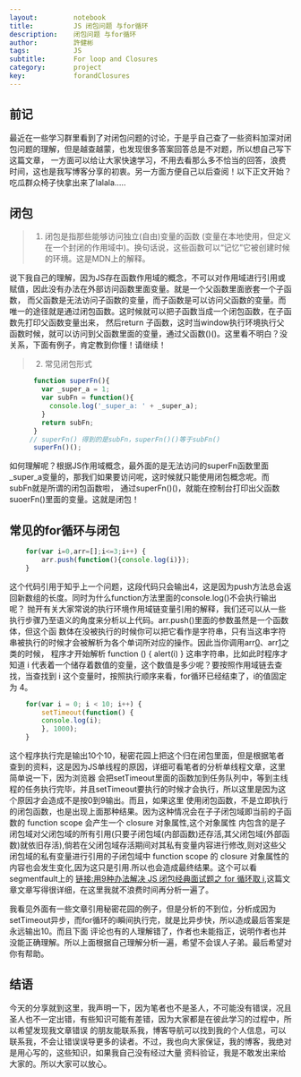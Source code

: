 ```yaml
---
layout:     	notebook
title:     	    JS 闭包问题 与for循环
description:    闭包问题 与for循环
author:     	許健彬
tags:      	    JS
subtitle:     	For loop and Closures
category:     	project
key:            forandClosures
---
```


## 前记

最近在一些学习群里看到了对闭包问题的讨论，于是乎自己查了一些资料加深对闭包问题的理解，但是越查越蒙，也发现很多答案回答总是不对题，所以想自己写下这篇文章，
一方面可以给让大家快速学习，不用去看那么多不恰当的回答，浪费时间，这也是我写博客分享的初衷。另一方面方便自己以后查阅！以下正文开始？吃瓜群众椅子快拿出来了lalala.....


## 闭包

> 1. 闭包是指那些能够访问独立(自由)变量的函数 (变量在本地使用，但定义在一个封闭的作用域中)。换句话说，这些函数可以“记忆”它被创建时候的环境。这是MDN上的解释。
   
  说下我自己的理解，因为JS存在函数作用域的概念，不可以对作用域进行引用或赋值，因此没有办法在外部访问函数里面变量。就是一个父函数里面嵌套一个子函数，
  而父函数是无法访问子函数的变量，而子函数是可以访问父函数的变量。而唯一的途径就是通过闭包函数。这时候就可以把子函数当成一个闭包函数，在子函数先打印父函数变量出来，
  然后return 子函数，这时当window执行环境执行父函数时候，就可以访问到父函数里面的变量，通过父函数()()。这里看不明白？没关系，下面有例子，肯定教到你懂！请继续！
 
> 2.  常见闭包形式
	  
```javascript	 
      function superFn(){
        var _super_a = 1;
        var subFn = function(){
          console.log('_super_a: ' + _super_a);
        }
        return subFn;
      }
     // superFn() 得到的是subFn，superFn()()等于subFn()
      superFn()();  
```
 
   如何理解呢？根据JS作用域概念，最外面的是无法访问的superFn函数里面_super_a变量的，那我们如果要访问呢，这时候就只能使用闭包概念呢。而subFn就是所谓的闭包函数啦，
   通过superFn()()，就能在控制台打印出父函数suoerFn()里面的变量。这就是闭包！
   
 
## 常见的for循环与闭包

```javascript
	for(var i=0,arr=[];i<=3;i++) {
		arr.push(function(){console.log(i)});
    } 	
```
 
 这个代码引用于知乎上一个问题，这段代码只会输出4，这是因为push方法总会返回新数组的长度。同时为什么function方法里面的console.log()不会执行输出呢？
  抛开有关大家常说的执行环境作用域链变量引用的解释，我们还可以从一些执行步骤乃至语义的角度来分析以上代码。arr.push()里面的参数虽然是一个函数体，但这个函
  数体在没被执行的时候你可以把它看作是字符串，只有当这串字符串被执行的时候才会被解析为各个单词所对应的操作。因此当你调用arr[0]()、arr[1]()之类的时候，
  程序才开始解析  function () { alert(i) }  这串字符串，比如此时程序才知道 i 代表着一个储存着数值的变量，这个数值是多少呢？要按照作用域链去查找，当查找到 i 这个变量时，按照执行顺序来看，for循环已经结束了，i的值固定为 4。
 
 
```javascript
    for(var i = 0; i < 10; i++) {
		setTimeout(function() {
		console.log(i);
		}, 1000);
    }
```

   这个程序执行完是输出10个10，秘密花园上把这个归在闭包里面，但是根据笔者查到的资料，这是因为JS单线程的原因，详细可看笔者的分析单线程文章，这里简单说一下，因为浏览器
   会把setTimeout里面的函数加到任务队列中，等到主线程的任务执行完毕，并且setTimeout要执行的时候才会执行，所以这里是因为这个原因才会造成不是按0到9输出。而且，如果这里
   使用闭包函数，不是立即执行的闭包函数，也是出现上面那种结果。因为这种情况会在子子闭包域即当前的子函数的 function scope 会产生一个 closure 对象属性,这个对象属性
   内包含的是子闭包域对父闭包域的所有引用(只要子闭包域(内部函数)还存活,其父闭包域(外部函数)就依旧存活),倘若在父闭包域存活期间对其私有变量内容进行修改,则对这些父
   闭包域的私有变量进行引用的子闭包域中 function scope 的 closure 对象属性的内容也会发生变化,因为这只是引用.所以也会造成最终结果。这个可以看segmentfault上的
   [链接:用9种办法解决 JS 闭包经典面试题之 for 循环取 i](https://segmentfault.com/a/1190000003818163),这篇文章文章写得很详细，在这里我就不浪费时间再分析一遍了。

   我看见外面有一些文章引用秘密花园的例子，但是分析的不到位，分析成因为setTimeout异步，而for循环的i瞬间执行完，就是比异步快，所以造成最后答案是永远输出10。而且下面
   评论也有的人理解错了，作者也未能指正，说明作者也并没能正确理解。所以上面根据自己理解分析一遍，希望不会误人子弟。最后希望对你有帮助。
   

## 结语

  今天的分享就到这里，我声明一下，因为笔者也不是圣人，不可能没有错误，况且圣人也不一定出错，有些知识可能有差错，因为大家都是在彼此学习的过程中，所以希望发现我文章错误
  的朋友能联系我，博客导航可以找到我的个人信息，可以联系我，不会让错误误导更多的读者。不过，我也向大家保证，我的博客，我绝对是用心写的，这些知识，如果我自己没有经过大量
  资料验证，我是不敢发出来给大家的。所以大家可以放心。
   
   
   
   
   
   
   
   
   
   
   
   
   
   
   
   